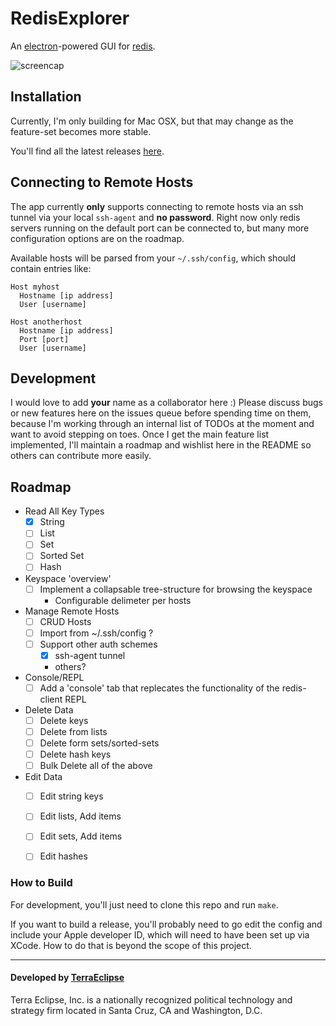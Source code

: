 RedisExplorer
==============

An [electron](http://electron.atom.io/)-powered GUI for [redis](http://redis.io/).

![screencap](https://raw.githubusercontent.com/cpsubrian/redis-explorer/master/resources/screencap.gif)

Installation
------------

Currently, I'm only building for Mac OSX, but that may change as the feature-set
becomes more stable.

You'll find all the latest releases [here](https://github.com/cpsubrian/redis-explorer/releases).

Connecting to Remote Hosts
--------------------------

The app currently **only** supports connecting to remote hosts via an ssh tunnel
via your local `ssh-agent` and **no password**. Right now only redis servers
running on the default port can be connected to, but many more configuration
options are on the roadmap.

Available hosts will be parsed from your `~/.ssh/config`, which should contain
entries like:

```
Host myhost
  Hostname [ip address]
  User [username]

Host anotherhost
  Hostname [ip address]
  Port [port]
  User [username]
```

Development
-----------

I would love to add **your** name as a collaborator here :) Please discuss bugs
or new features here on the issues queue before spending time on them, because
I'm working through an internal list of TODOs at the moment and want to avoid
stepping on toes. Once I get the main feature list implemented, I'll maintain
a roadmap and wishlist here in the README so others can contribute more easily.

Roadmap
-------

- Read All Key Types
  - [x] String
  - [ ] List
  - [ ] Set
  - [ ] Sorted Set
  - [ ] Hash
- Keyspace 'overview'
  - [ ] Implement a collapsable tree-structure for browsing the keyspace
    - Configurable delimeter per hosts
- Manage Remote Hosts
  - [ ] CRUD Hosts
  - [ ] Import from ~/.ssh/config ?
  - [ ] Support other auth schemes
    - [x] ssh-agent tunnel
    - others?
- Console/REPL
  - [ ] Add a 'console' tab that replecates the functionality of the redis-client REPL
- Delete Data
  - [ ] Delete keys
  - [ ] Delete from lists
  - [ ] Delete form sets/sorted-sets
  - [ ] Delete hash keys
  - [ ] Bulk Delete all of the above
- Edit Data
  - [ ] Edit string keys
  - [ ] Edit lists, Add items
  - [ ] Edit sets, Add items
  - [ ] Edit hashes


### How to Build

For development, you'll just need to clone this repo and run `make`.

If you want to build a release, you'll probably need to go edit the config
and include your Apple developer ID, which will need to have been set up
via XCode. How to do that is beyond the scope of this project.


- - -

#### Developed by [TerraEclipse](https://github.com/TerraEclipse)

Terra Eclipse, Inc. is a nationally recognized political technology and
strategy firm located in Santa Cruz, CA and Washington, D.C.
